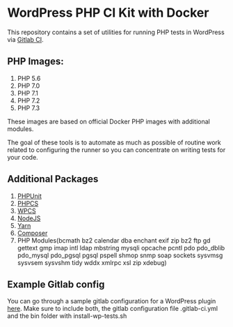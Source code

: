 # WordPress PHP CI Kit with Docker

This repository contains a set of utilities for running PHP tests in WordPress via [Gitlab CI](https://about.gitlab.com/gitlab-ci/).

## PHP Images:

1. PHP 5.6
1. PHP 7.0
1. PHP 7.1
1. PHP 7.2
1. PHP 7.3

These images are based on official Docker PHP images with additional modules.

The goal of these tools is to automate as much as possible of routine work related to configuring the runner so you can concentrate on writing tests for your code.

## Additional Packages

1. [PHPUnit](https://github.com/sebastianbergmann/phpunit)
1. [PHPCS](https://github.com/squizlabs/PHP_CodeSniffer)
1. [WPCS](https://github.com/WordPress-Coding-Standards/WordPress-Coding-Standards)
1. [NodeJS](https://github.com/nodejs/node)
1. [Yarn](https://github.com/yarnpkg/yarn)
1. [Composer](https://github.com/composer/composer)
1. PHP Modules(bcmath bz2 calendar dba enchant exif zip bz2 ftp gd gettext gmp imap intl ldap mbstring mysqli opcache pcntl pdo pdo_dblib pdo_mysql pdo_pgsql pgsql pspell shmop snmp soap sockets sysvmsg sysvsem sysvshm tidy wddx xmlrpc xsl zip xdebug)

## Example Gitlab config

You can go through a sample gitlab configuration for a WordPress plugin [here](https://github.com/gagan0123/wp-testing-docker/tree/master/sample-gitlab-config).
Make sure to include both, the gitlab configuration file .gitlab-ci.yml and the bin folder with install-wp-tests.sh